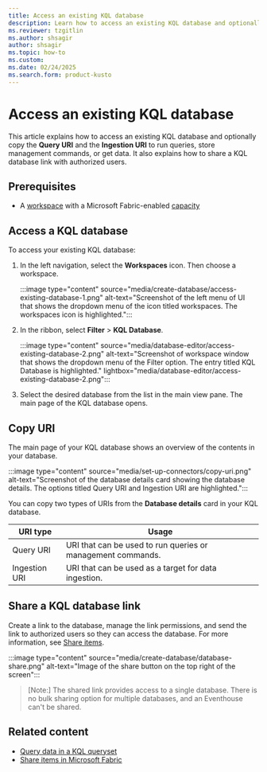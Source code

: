 ```yaml
---
title: Access an existing KQL database
description: Learn how to access an existing KQL database and optionally copy the query URI and the ingestion URI run queries or get data in Real-Time Intelligence.
ms.reviewer: tzgitlin
ms.author: shsagir
author: shsagir
ms.topic: how-to
ms.custom:
ms.date: 02/24/2025
ms.search.form: product-kusto
---
```


# Access an existing KQL database

This article explains how to access an existing KQL database and optionally copy the **Query URI** and the **Ingestion URI** to run queries, store management commands, or get data. It also explains how to share a KQL database link with authorized users.

## Prerequisites

* A [workspace](../fundamentals/create-workspaces.md) with a Microsoft Fabric-enabled [capacity](../enterprise/licenses.md#capacity)

## Access a KQL database

To access your existing KQL database:

1. In the left navigation, select the **Workspaces** icon. Then choose a workspace.

    :::image type="content" source="media/create-database/access-existing-database-1.png" alt-text="Screenshot of the left menu of UI that shows the dropdown menu of the icon titled workspaces. The workspaces icon is highlighted.":::

1. In the ribbon, select **Filter** > **KQL Database**.

    :::image type="content" source="media/database-editor/access-existing-database-2.png" alt-text="Screenshot of workspace window that shows the dropdown menu of the Filter option. The entry titled KQL Database is highlighted."  lightbox="media/database-editor/access-existing-database-2.png":::

1. Select the desired database from the list in the main view pane. The main page of the KQL database opens.

## Copy URI

The main page of your KQL database shows an overview of the contents in your database.

:::image type="content" source="media/set-up-connectors/copy-uri.png" alt-text="Screenshot of the database details card showing the database details. The options titled Query URI and Ingestion URI are highlighted.":::

You can copy two types of URIs from the **Database details** card in your KQL database.

|URI type |Usage |
|---|---|
|Query URI |URI that can be used to run queries or management commands.|
|Ingestion URI |URI that can be used as a target for data ingestion.|

## Share a KQL database link

Create a link to the database, manage the link permissions, and send the link to authorized users so they can access the database. For more information, see [Share items](//docs/fundamentals/share-items.md).

:::image type="content" source="media/create-database/database-share.png" alt-text="Image of the share button on the top right of the screen":::

> [Note:]
> The shared link provides access to a single database. There is no bulk sharing option for multiple databases, and an Eventhouse can't be shared.

## Related content

* [Query data in a KQL queryset](kusto-query-set.md)
* [Share items in Microsoft Fabric](//docs/fundamentals/share-items.md)
